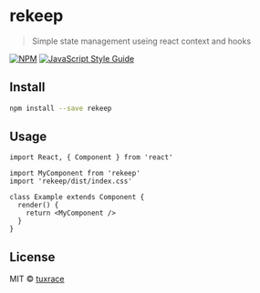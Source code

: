 # rekeep

> Simple state management useing react context and hooks

[![NPM](https://img.shields.io/npm/v/rekeep.svg)](https://www.npmjs.com/package/rekeep) [![JavaScript Style Guide](https://img.shields.io/badge/code_style-standard-brightgreen.svg)](https://standardjs.com)

## Install

```bash
npm install --save rekeep
```

## Usage

```tsx
import React, { Component } from 'react'

import MyComponent from 'rekeep'
import 'rekeep/dist/index.css'

class Example extends Component {
  render() {
    return <MyComponent />
  }
}
```

## License

MIT © [tuxrace](https://github.com/tuxrace)
